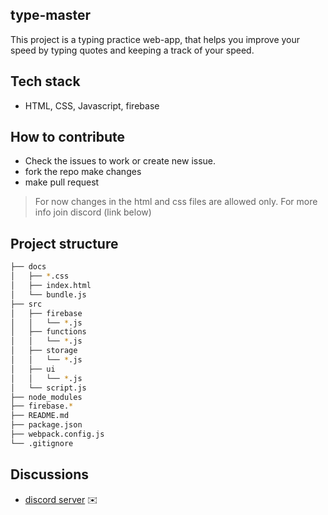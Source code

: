 ## type-master

This project is a typing practice web-app, that helps you improve your speed by typing quotes and keeping a track of your speed.

## Tech stack

 - HTML, CSS, Javascript, firebase

## How to contribute

- Check the issues to work or create new issue.
- fork the repo make changes
- make pull request
> For now changes in the html and css files are allowed only.
> For more info join discord (link below)

## Project structure 
```bash
├── docs
│   ├── *.css
│   ├── index.html
│   └── bundle.js
├── src
│   ├── firebase
│   │   └── *.js
│   ├── functions
│   │   └── *.js
│   ├── storage
│   │   └── *.js
│   ├── ui
│   │   └── *.js
│   └── script.js
├── node_modules
├── firebase.*
├── README.md
├── package.json
├── webpack.config.js
└── .gitignore
```

## Discussions 

- [discord server](https://discord.gg/CxDUUrSWQC) ✉️

